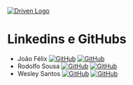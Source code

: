 [![Driven Logo](https://uploads-ssl.webflow.com/62235d098ddf9185c2d74422/622c0e0746587f694e5361b5_Driven_pink.png)](https://www.driven.com.br/)

# Linkedins e GitHubs

- João Félix [![GitHub](https://img.shields.io/badge/GitHub-ff4791?style=flat&logo=github&logoColor=white)](https://github.com/joaofelix27) [![GitHub](https://img.shields.io/badge/LinkedIn-4287f5?style=flat&logo=LinkedIn&logoColor=white)](https://www.linkedin.com/in/joaofelix27/)
- Rodolfo Sousa [![GitHub](https://img.shields.io/badge/GitHub-ff4791?style=flat&logo=github&logoColor=white)](https://github.com/rosousa) [![GitHub](https://img.shields.io/badge/LinkedIn-4287f5?style=flat&logo=LinkedIn&logoColor=white)](https://www.linkedin.com/in/rodolfo-sousa/)
- Wesley Santos [![GitHub](https://img.shields.io/badge/GitHub-ff4791?style=flat&logo=github&logoColor=white)](https://github.com/Thepaocomovo) [![GitHub](https://img.shields.io/badge/LinkedIn-4287f5?style=flat&logo=LinkedIn&logoColor=white)](https://www.linkedin.com/in/wesley-web-developer)